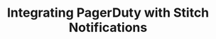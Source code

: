 ---
# -------------------------- #
#      Page & Formatting     #
# -------------------------- #

title: Integrating PagerDuty with Stitch Notifications 
permalink: /account-security/notifications/integrate-notifications-with-pagerduty
summary: "Integrate Stitch notifications with PagerDuty using Stitch's Custom email notification list feature."

key: "pagerduty-email-notifications"

input: false
layout: tutorial
use-tutorial-sidebar: true

type: "notifications"
weight: 5


# -------------------------- #
#  Stitch Plan Requirements  #
# -------------------------- #

minimum-plan: "advanced"

minimum-plan-cta:
  feature: "The custom notification list "
  title: "{{ site.data.strings.enterprise.title.is-an | prepend: page.minimum-plan-cta.feature | flatify }}"
  copy: "{{ site.data.strings.enterprise.copy.is-an | prepend: page.minimum-plan-cta.feature | flatify }}"


# -------------------------- #
#   RELATED SIDEBAR LINKS    #
# -------------------------- #

related:
  - title: "Extend Stitch email notifications"
    link: "{{ link.account.customize-notifications | prepend: site.baseurl }}"

  - title: "Notifications overview"
    link: "{{ link.account.notification-settings | prepend: site.baseurl }}"

  - title: "Notifications reference"
    link: "{{ link.account.notification-reference | prepend: site.baseurl }}"


# -------------------------- #
#       Introduction         #
# -------------------------- #

intro: |
  {% include misc/data-files.html %}

  Using the [Custom email notification list feature]({{ link.account.customize-notifications | prepend: site.baseurl }}), you can integrate Stitch notifications with your [PagerDuty account](https://www.pagerduty.com){:target="new"}.

  In this guide, we'll walk you through integrating your Stitch notifications with PagerDuty using [PagerDuty's email integration feature](https://www.pagerduty.com/docs/guides/email-integration-guide/){:target="new"}.


# -------------------------- #
#        Requirements        #
# -------------------------- #

requirements:
  - item: |
      **An existing PagerDuty account.**


# -------------------------- #
#        Instructions        #
# -------------------------- #

steps:
  - title: "Create a new service in PagerDuty"
    anchor: "create-new-service-in-pagerduty"
    content: |
      1. Sign into your PagerDuty account.
      2. Click **Configuration > Services**.
      3. Click **+ Add Services**.
      4. In the **General Settings** section, enter a **Name** and a **Description**.
      5. In the **Integration Settings** section:
         - **Integration Type** - Click **Integrate via email**.
         - **Integration Email** - Enter the PagerDuty email address that will receive Stitch notifications.
      6. In the **Incident Settings**, **Incident Behavior**, and **Alert Grouping** sections, define what PagerDuty should do when it receives a notification from Stitch.
      7. When finished, click the **Add Service** button.

  - title: "Optional: Configure PagerDuty email management rules"
    anchor: "configure-pagerduty-email-management-rules"
    content: |
      {% for substep in step.substeps %}
      - [Step 2.{{ forloop.index }}: {{ substep.title }}](#{{ substep.anchor }})
      {% endfor %}

    substeps:
      - title: "Configure email filter rules"
        anchor: "configure-email-filter-rules"
        content: |
          PagerDuty supports using regular expressions (regex) to create email filter rules. These rules determine whether an email is accepted or disregarded in PagerDuty. Messages that don't pass the filter(s) are silently discarded.

          This feature can be helpful if there are Stitch notifications that you don't want to trigger PagerDuty incidents.

          For example: If you only want to be notified about [critical data loading errors]({{ link.account.notification-settings | prepend: site.baseurl | append: "#loading-error" }}), you could set up an email rule that matches the subject `We're having trouble writing to your data warehouse`.

          {% capture notification-reference %}
          Use the [email notification reference]({{ link.account.notification-reference | prepend: site.baseurl }}) to help create email filters in PagerDuty.
          {% endcapture %}

          {% include tip.html type="single-line" content=notification-reference %}

          Refer to [PagerDuty's documentation](https://support.pagerduty.com/docs/email-management-filters-and-rules#section-advanced-email-management-extracting-information-with-regular-expressions){:target="new"} for more info and instructions.

      - title: "Configure incident creation settings"
        anchor: "configure-incident-settings"
        content: |
          Using the integration settings in PagerDuty, you can control when new incidents are created in response to email notifications.

          Refer to [PagerDuty's documentation](https://support.pagerduty.com/docs/email-management-filters-and-rules#section-trigger-and-resolve-alerts-with-email-management-rules){:target="new"} for more info and instructions.

  - title: "Add the PagerDuty email address to your Stitch custom notification list"
    anchor: "add-pagerduty-email-to-stitch"
    content: |
      1. Sign into your Stitch account.
      2. Click the {{ app.menu-paths.account-settings }}.
      3. Click the **{{ app.page-names.notification-tab }}** tab.
      4. Click the **Add email** button in the **Custom notification list** section.
      5. In the field that displays, paste the Pagerduty **Integration Email** from [Step 1](#create-new-service-in-pagerduty).
      6. Click the **Save Email** button.
---